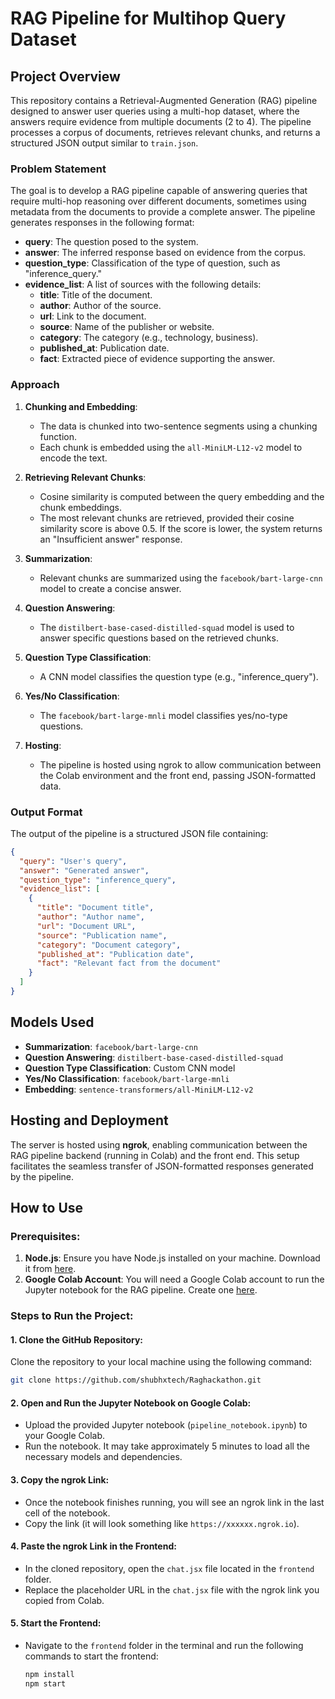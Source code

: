 # RAG Pipeline for Multihop Query Dataset

## Project Overview

This repository contains a Retrieval-Augmented Generation (RAG) pipeline designed to answer user queries using a multi-hop dataset, where the answers require evidence from multiple documents (2 to 4). The pipeline processes a corpus of documents, retrieves relevant chunks, and returns a structured JSON output similar to `train.json`.

### Problem Statement

The goal is to develop a RAG pipeline capable of answering queries that require multi-hop reasoning over different documents, sometimes using metadata from the documents to provide a complete answer. The pipeline generates responses in the following format:

- **query**: The question posed to the system.
- **answer**: The inferred response based on evidence from the corpus.
- **question_type**: Classification of the type of question, such as "inference_query."
- **evidence_list**: A list of sources with the following details:
  - **title**: Title of the document.
  - **author**: Author of the source.
  - **url**: Link to the document.
  - **source**: Name of the publisher or website.
  - **category**: The category (e.g., technology, business).
  - **published_at**: Publication date.
  - **fact**: Extracted piece of evidence supporting the answer.

### Approach

1. **Chunking and Embedding**:
   - The data is chunked into two-sentence segments using a chunking function.
   - Each chunk is embedded using the `all-MiniLM-L12-v2` model to encode the text.
   
2. **Retrieving Relevant Chunks**:
   - Cosine similarity is computed between the query embedding and the chunk embeddings.
   - The most relevant chunks are retrieved, provided their cosine similarity score is above 0.5. If the score is lower, the system returns an "Insufficient answer" response.

3. **Summarization**:
   - Relevant chunks are summarized using the `facebook/bart-large-cnn` model to create a concise answer.

4. **Question Answering**:
   - The `distilbert-base-cased-distilled-squad` model is used to answer specific questions based on the retrieved chunks.

5. **Question Type Classification**:
   - A CNN model classifies the question type (e.g., "inference_query").

6. **Yes/No Classification**:
   - The `facebook/bart-large-mnli` model classifies yes/no-type questions.

7. **Hosting**:
   - The pipeline is hosted using ngrok to allow communication between the Colab environment and the front end, passing JSON-formatted data.

### Output Format

The output of the pipeline is a structured JSON file containing:

```json
{
  "query": "User's query",
  "answer": "Generated answer",
  "question_type": "inference_query",
  "evidence_list": [
    {
      "title": "Document title",
      "author": "Author name",
      "url": "Document URL",
      "source": "Publication name",
      "category": "Document category",
      "published_at": "Publication date",
      "fact": "Relevant fact from the document"
    }
  ]
}
```
## Models Used

- **Summarization**: `facebook/bart-large-cnn`
- **Question Answering**: `distilbert-base-cased-distilled-squad`
- **Question Type Classification**: Custom CNN model
- **Yes/No Classification**: `facebook/bart-large-mnli`
- **Embedding**: `sentence-transformers/all-MiniLM-L12-v2`

## Hosting and Deployment

The server is hosted using **ngrok**, enabling communication between the RAG pipeline backend (running in Colab) and the front end. This setup facilitates the seamless transfer of JSON-formatted responses generated by the pipeline.



## How to Use

### Prerequisites:
1. **Node.js**: Ensure you have Node.js installed on your machine. Download it from [here](https://nodejs.org/).
2. **Google Colab Account**: You will need a Google Colab account to run the Jupyter notebook for the RAG pipeline. Create one [here](https://colab.research.google.com/).

### Steps to Run the Project:

#### 1. Clone the GitHub Repository:
Clone the repository to your local machine using the following command:
```bash
git clone https://github.com/shubhxtech/Raghackathon.git
```

#### 2. Open and Run the Jupyter Notebook on Google Colab:
- Upload the provided Jupyter notebook (`pipeline_notebook.ipynb`) to your Google Colab.
- Run the notebook. It may take approximately 5 minutes to load all the necessary models and dependencies.

#### 3. Copy the ngrok Link:
- Once the notebook finishes running, you will see an ngrok link in the last cell of the notebook.
- Copy the link (it will look something like `https://xxxxxx.ngrok.io`).

#### 4. Paste the ngrok Link in the Frontend:
- In the cloned repository, open the `chat.jsx` file located in the `frontend` folder.
- Replace the placeholder URL in the `chat.jsx` file with the ngrok link you copied from Colab.

#### 5. Start the Frontend:
- Navigate to the `frontend` folder in the terminal and run the following commands to start the frontend:
  ```bash
  npm install
  npm start
